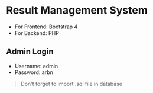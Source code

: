 # Result Management System

- For Frontend: Bootstrap 4
- For Backend: PHP


## Admin Login
- Username: admin
- Password: arbn

> Don't forget to import .sql file in database
